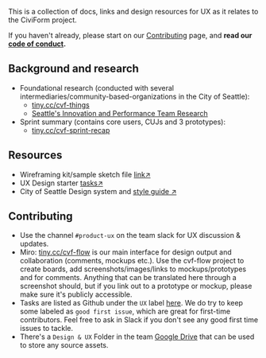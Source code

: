 This is a collection of docs, links and design resources for UX as it relates to the CiviForm project.

If you haven't already, please start on our [Contributing](https://github.com/seattle-uat/civiform/wiki/Contributing) page, and **read our [code of conduct](https://github.com/seattle-uat/civiform/blob/main/code_of_conduct.md).**

## Background and research
+ Foundational research (conducted with several intermediaries/community-based-organizations in the City of Seattle):
  + [tiny.cc/cvf-things](http://tiny.cc/cvf-things)
  + [Seattle's Innovation and Performance Team Research](https://drive.google.com/file/d/1-pjrb5zo5ZfILcVqgFW3hTD24q-envoa/view?usp=sharing)
+ Sprint summary (contains core users, CUJs and 3 prototypes):
  + [tiny.cc/cvf-sprint-recap](http://tiny.cc/cvf-sprint-recap)

## Resources
+ Wireframing kit/sample sketch file [link↗](https://drive.google.com/file/d/1Z30VjV3D0UAh3Ep1B-sF58U8HVxtqTXg/view)
+ UX Design starter [tasks↗](https://docs.google.com/presentation/d/1bChSlWQAjyejyBdQh_jfvXEuqVPQ68AsKWFHB1DAvx0/edit#slide=id.gc75122569a_0_1564)
+ City of Seattle Design system and [style guide ↗](https://app.uxpin.com/design-system/3f410cc070aa87dbff70/city-of-seattle-digital-style-guide)

## Contributing
+ Use the channel `#product-ux` on the team slack for UX discussion & updates.
+ Miro: [tiny.cc/cvf-flow](http://tiny.cc/cvf-flow) is our main interface for design output and collaboration (comments, mockups etc.). Use the cvf-flow project to create boards, add screenshots/images/links to mockups/prototypes and for comments. Anything that can be translated here through a screenshot should, but if you link out to a prototype or mockup, please make sure it's publicly accessible.
+ Tasks are listed as Github under the `UX` label [here](https://github.com/seattle-uat/civiform/issues?q=is%3Aopen+is%3Aissue+label%3AUX).  We do try to keep some labeled as `good first issue`, which are great for first-time contributors.  Feel free to ask in Slack if you don't see any good first time issues to tackle.
+ There's a `Design & UX` Folder in the team [Google Drive](https://github.com/seattle-uat/civiform/wiki/Google-Drive) that can be used to store any source assets. 

 